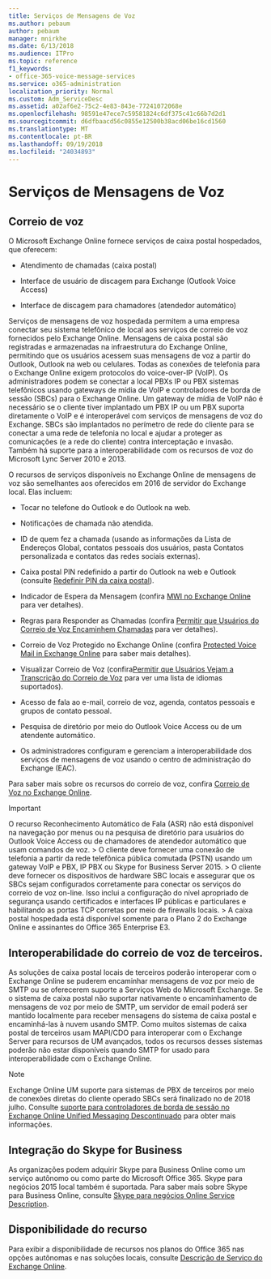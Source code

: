 ```yaml
---
title: Serviços de Mensagens de Voz
ms.author: pebaum
author: pebaum
manager: mnirkhe
ms.date: 6/13/2018
ms.audience: ITPro
ms.topic: reference
f1_keywords:
- office-365-voice-message-services
ms.service: o365-administration
localization_priority: Normal
ms.custom: Adm_ServiceDesc
ms.assetid: a02af6e2-75c2-4e83-843e-77241072068e
ms.openlocfilehash: 98591e47ece7c59581824c6df375c41c66b7d2d1
ms.sourcegitcommit: d6dfbaacd56c0855e12500b38acd06be16cd1560
ms.translationtype: MT
ms.contentlocale: pt-BR
ms.lasthandoff: 09/19/2018
ms.locfileid: "24034893"
---
```

# <a name="voice-message-services"></a>Serviços de Mensagens de Voz

## <a name="voice-mail"></a>Correio de voz

O Microsoft Exchange Online fornece serviços de caixa postal hospedados, que oferecem:
  
- Atendimento de chamadas (caixa postal)
    
- Interface de usuário de discagem para Exchange (Outlook Voice Access)
    
- Interface de discagem para chamadores (atendedor automático)
    
Serviços de mensagens de voz hospedada permitem a uma empresa conectar seu sistema telefônico de local aos serviços de correio de voz fornecidos pelo Exchange Online. Mensagens de caixa postal são registradas e armazenadas na infraestrutura do Exchange Online, permitindo que os usuários acessem suas mensagens de voz a partir do Outlook, Outlook na web ou celulares. Todas as conexões de telefonia para o Exchange Online exigem protocolos do voice-over-IP (VoIP). Os administradores podem se conectar a local PBXs IP ou PBX sistemas telefônicos usando gateways de mídia de VoIP e controladores de borda de sessão (SBCs) para o Exchange Online. Um gateway de mídia de VoIP não é necessário se o cliente tiver implantado um PBX IP ou um PBX suporta diretamente o VoIP e é interoperável com serviços de mensagens de voz do Exchange. SBCs são implantados no perímetro de rede do cliente para se conectar a uma rede de telefonia no local e ajudar a proteger as comunicações (e a rede do cliente) contra interceptação e invasão. Também há suporte para a interoperabilidade com os recursos de voz do Microsoft Lync Server 2010 e 2013.
  
O recursos de serviços disponíveis no Exchange Online de mensagens de voz são semelhantes aos oferecidos em 2016 de servidor do Exchange local. Elas incluem:
  
- Tocar no telefone do Outlook e do Outlook na web.
    
- Notificações de chamada não atendida.
    
- ID de quem fez a chamada (usando as informações da Lista de Endereços Global, contatos pessoais dos usuários, pasta Contatos personalizada e contatos das redes sociais externas).
    
- Caixa postal PIN redefinido a partir do Outlook na web e Outlook (consulte [Redefinir PIN da caixa postal](https://go.microsoft.com/fwlink/p/?LinkId=286328)).
    
- Indicador de Espera da Mensagem (confira [MWI no Exchange Online](https://go.microsoft.com/fwlink/p/?LinkId=271794) para ver detalhes). 
    
- Regras para Responder as Chamadas (confira [Permitir que Usuários do Correio de Voz Encaminhem Chamadas](https://go.microsoft.com/fwlink/p/?LinkId=271795) para ver detalhes). 
    
- Correio de Voz Protegido no Exchange Online (confira [Protected Voice Mail in Exchange Online](https://go.microsoft.com/fwlink/p/?LinkId=271796) para saber mais detalhes). 
    
- Visualizar Correio de Voz (confira[Permitir que Usuários Vejam a Transcrição do Correio de Voz](https://go.microsoft.com/fwlink/p/?LinkId=271797) para ver uma lista de idiomas suportados). 
    
- Acesso de fala ao e-mail, correio de voz, agenda, contatos pessoais e grupos de contato pessoal.
    
- Pesquisa de diretório por meio do Outlook Voice Access ou de um atendente automático.
    
- Os administradores configuram e gerenciam a interoperabilidade dos serviços de mensagens de voz usando o centro de administração do Exchange (EAC).
    
Para saber mais sobre os recursos do correio de voz, confira [Correio de Voz no Exchange Online](https://go.microsoft.com/fwlink/p/?LinkId=271798).
  
> [!IMPORTANT]
> O recurso Reconhecimento Automático de Fala (ASR) não está disponível na navegação por menus ou na pesquisa de diretório para usuários do Outlook Voice Access ou de chamadores de atendedor automático que usam comandos de voz. > O cliente deve fornecer uma conexão de telefonia a partir da rede telefônica pública comutada (PSTN) usando um gateway VoIP e PBX, IP PBX ou Skype for Business Server 2015. > O cliente deve fornecer os dispositivos de hardware SBC locais e assegurar que os SBCs sejam configurados corretamente para conectar os serviços do correio de voz on-line. Isso inclui a configuração do nível apropriado de segurança usando certificados e interfaces IP públicas e particulares e habilitando as portas TCP corretas por meio de firewalls locais. > A caixa postal hospedada está disponível somente para o Plano 2 do Exchange Online e assinantes do Office 365 Enterprise E3. 
  
## <a name="third-party-voice-mail-interoperability"></a>Interoperabilidade do correio de voz de terceiros.

As soluções de caixa postal locais de terceiros poderão interoperar com o Exchange Online se puderem encaminhar mensagens de voz por meio de SMTP ou se oferecerem suporte a Serviços Web do Microsoft Exchange. Se o sistema de caixa postal não suportar nativamente o encaminhamento de mensagens de voz por meio de SMTP, um servidor de email poderá ser mantido localmente para receber mensagens do sistema de caixa postal e encaminhá-las à nuvem usando SMTP. Como muitos sistemas de caixa postal de terceiros usam MAPI/CDO para interoperar com o Exchange Server para recursos de UM avançados, todos os recursos desses sistemas poderão não estar disponíveis quando SMTP for usado para interoperabilidade com o Exchange Online.
  
> [!NOTE]
> Exchange Online UM suporte para sistemas de PBX de terceiros por meio de conexões diretas do cliente operado SBCs será finalizado no de 2018 julho. Consulte [suporte para controladores de borda de sessão no Exchange Online Unified Messaging Descontinuado](https://blogs.technet.microsoft.com/exchange/2017/07/18/discontinuation-of-support-for-session-border-controllers-in-exchange-online-unified-messaging/) para obter mais informações. 
  
## <a name="skype-for-business-integration"></a>Integração do Skype for Business

As organizações podem adquirir Skype para Business Online como um serviço autônomo ou como parte do Microsoft Office 365. Skype para negócios 2015 local também é suportada. Para saber mais sobre Skype para Business Online, consulte [Skype para negócios Online Service Description](../skype-for-business-online-service-description/skype-for-business-online-service-description.md).
  
## <a name="feature-availability"></a>Disponibilidade do recurso

Para exibir a disponibilidade de recursos nos planos do Office 365 nas opções autônomas e nas soluções locais, consulte [Descrição de Serviço do Exchange Online](exchange-online-service-description.md).
  

